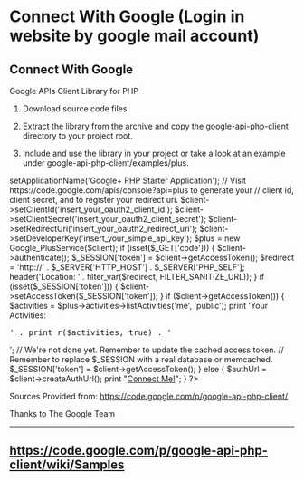Connect With Google (Login in website by google mail account)
===================

Connect With Google
---------------------

Google APIs Client Library for PHP

1) Download source code files

2) Extract the library from the archive and copy the google-api-php-client directory to your project root.

3) Include and use the library in your project or take a look at an example under google-api-php-client/examples/plus. 


<?php
require_once 'google-api-php-client/src/Google_Client.php';
require_once 'google-api-php-client/src/contrib/Google_PlusService.php';

// Set your cached access token. Remember to replace $_SESSION with a
// real database or memcached.
session_start();

$client = new Google_Client();
$client->setApplicationName('Google+ PHP Starter Application');
// Visit https://code.google.com/apis/console?api=plus to generate your
// client id, client secret, and to register your redirect uri.
$client->setClientId('insert_your_oauth2_client_id');
$client->setClientSecret('insert_your_oauth2_client_secret');
$client->setRedirectUri('insert_your_oauth2_redirect_uri');
$client->setDeveloperKey('insert_your_simple_api_key');
$plus = new Google_PlusService($client);

if (isset($_GET['code'])) {
  $client->authenticate();
  $_SESSION['token'] = $client->getAccessToken();
  $redirect = 'http://' . $_SERVER['HTTP_HOST'] . $_SERVER['PHP_SELF'];
  header('Location: ' . filter_var($redirect, FILTER_SANITIZE_URL));
}

if (isset($_SESSION['token'])) {
  $client->setAccessToken($_SESSION['token']);
}

if ($client->getAccessToken()) {
  $activities = $plus->activities->listActivities('me', 'public');
  print 'Your Activities: <pre>' . print_r($activities, true) . '</pre>';

  // We're not done yet. Remember to update the cached access token.
  // Remember to replace $_SESSION with a real database or memcached.
  $_SESSION['token'] = $client->getAccessToken();
} else {
  $authUrl = $client->createAuthUrl();
  print "<a href='$authUrl'>Connect Me!</a>";
}

?>

Sources Provided from: https://code.google.com/p/google-api-php-client/

Thanks to The Google Team

--------------------------------------------------------------
https://code.google.com/p/google-api-php-client/wiki/Samples
--------------------------------------------------------------
